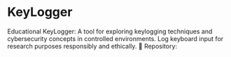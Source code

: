 # KeyLogger
Educational KeyLogger: A tool for exploring keylogging techniques and cybersecurity concepts in controlled environments. Log keyboard input for research purposes responsibly and ethically.  🔗 Repository: 
